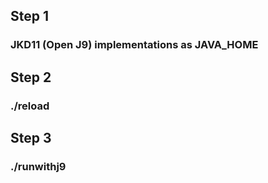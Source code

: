 ## Step 1
### JKD11 (Open J9) implementations as JAVA_HOME
## Step 2
### ./reload
## Step 3
### ./runwithj9
